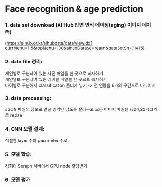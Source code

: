 # Face recognition & age prediction

### 1. data set download (AI Hub 안면 인식 에이징(aging) 이미지 데이터)
(https://aihub.or.kr/aihubdata/data/view.do?currMenu=115&topMenu=100&aihubDataSe=realm&dataSetSn=71415)
### 2. data file 정리: 
개인별로 구분되어 있는 사진 파일들 한 곳으로 복사하기
<br/> 개인별로 구분되어 있는 레이블 파일들 한 곳으로 복사하기
<br/> 나이별로 구분해서 classification 폴더에 넣기 -> 전 연령을 6개의 구간으로 나누어서
### 3. data processing: 
JSON 파일의 정보로 얼굴 영역만 남도록 잘라주고 모든 이미지 파일을 (224,224)크기로 resize
### 4. CNN 모델 설계: 
적절한 layer 수와 parameter 수로
### 5. 모델 학습: 
경희대 Seraph 서버에서 GPU node 할당받기
### 6. 모델 평가
